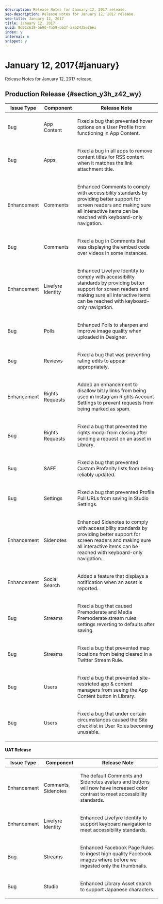 ```yaml
---
description: Release Notes for January 12, 2017 release.
seo-description: Release Notes for January 12, 2017 release.
seo-title: January 12, 2017
title: January 12, 2017
uuid: 8d01c619-bb90-4a59-bb3f-a752435e26ea
index: y
internal: n
snippet: y
---
```


# January 12, 2017{#january}

Release Notes for January 12, 2017 release.

## Production Release {#section_y3h_z42_wy}

<table id="table_xwr_tl2_wy"> 
 <thead> 
  <tr> 
   <th class="entry"> Issue Type</th> 
   <th class="entry"> Component</th> 
   <th class="entry"> Release Note</th> 
  </tr> 
 </thead>
 <tbody> 
  <tr> 
   <td> <p>Bug</p> </td> 
   <td> <p>App Content</p> </td> 
   <td> <p>Fixed a bug that prevented hover options on a User Profile from functioning in App Content.</p> </td> 
  </tr> 
  <tr> 
   <td> <p>Bug</p> </td> 
   <td> <p>Apps</p> </td> 
   <td> <p>Fixed a bug in all apps to remove content titles for RSS content when it matches the link attachment title.</p> </td> 
  </tr> 
  <tr> 
   <td> <p>Enhancement</p> </td> 
   <td> <p>Comments</p> </td> 
   <td> <p>Enhanced Comments to comply with accessibility standards by providing better support for screen readers and making sure all interactive items can be reached with keyboard-only navigation.</p> </td> 
  </tr> 
  <tr> 
   <td> <p>Bug</p> </td> 
   <td> <p>Comments</p> </td> 
   <td> <p>Fixed a bug in Comments that was displaying the embed code over videos in some instances.</p> </td> 
  </tr> 
  <tr> 
   <td> <p>Enhancement</p> </td> 
   <td> <p>Livefyre Identity</p> </td> 
   <td> <p>Enhanced Livefyre Identity to comply with accessibility standards by providing better support for screen readers and making sure all interactive items can be reached with keyboard-only navigation.</p> </td> 
  </tr> 
  <tr> 
   <td> <p>Bug</p> </td> 
   <td> <p>Polls</p> </td> 
   <td> <p>Enhanced Polls to sharpen and improve image quality when uploaded in Designer.</p> </td> 
  </tr> 
  <tr> 
   <td> <p>Bug</p> </td> 
   <td> <p>Reviews</p> </td> 
   <td> <p>Fixed a bug that was preventing rating edits to appear appropriately.</p> </td> 
  </tr> 
  <tr> 
   <td> <p>Enhancement</p> </td> 
   <td> <p>Rights Requests</p> </td> 
   <td> <p>Added an enhancement to disallow bit.ly links from being used in Instagram Rights Account Settings to prevent requests from being marked as spam.</p> </td> 
  </tr> 
  <tr> 
   <td> <p>Bug</p> </td> 
   <td> <p>Rights Requests</p> </td> 
   <td> <p>Fixed a bug that prevented the rights modal from closing after sending a request on an asset in Library.</p> </td> 
  </tr> 
  <tr> 
   <td> <p>Bug</p> </td> 
   <td> <p>SAFE</p> </td> 
   <td> <p>Fixed a bug that prevented Custom Profanity lists from being reliably updated.</p> </td> 
  </tr> 
  <tr> 
   <td> <p>Bug</p> </td> 
   <td> <p>Settings</p> </td> 
   <td> <p>Fixed a bug that prevented Profile Pull URLs from saving in Studio Settings.</p> </td> 
  </tr> 
  <tr> 
   <td> <p>Enhancement</p> </td> 
   <td> <p>Sidenotes</p> </td> 
   <td> <p>Enhanced Sidenotes to comply with accessibility standards by providing better support for screen readers and making sure all interactive items can be reached with keyboard-only navigation.</p> </td> 
  </tr> 
  <tr> 
   <td> <p>Enhancement</p> </td> 
   <td> <p>Social Search</p> </td> 
   <td> <p>Added a feature that displays a notification when an asset is reported.</p> </td> 
  </tr> 
  <tr> 
   <td> <p>Bug</p> </td> 
   <td> <p>Streams</p> </td> 
   <td> <p>Fixed a bug that caused Premoderate and Media Premoderate stream rules settings reverting to defaults after saving.</p> </td> 
  </tr> 
  <tr> 
   <td> <p>Bug</p> </td> 
   <td> <p>Streams</p> </td> 
   <td> <p>Fixed a bug that prevented map locations from being cleared in a Twitter Stream Rule.</p> </td> 
  </tr> 
  <tr> 
   <td> <p>Bug</p> </td> 
   <td> <p>Users</p> </td> 
   <td> <p>Fixed a bug that prevented site-restricted app &amp; content managers from seeing the App Content button in Library.</p> </td> 
  </tr> 
  <tr> 
   <td> <p>Bug</p> </td> 
   <td> <p>Users</p> </td> 
   <td> <p>Fixed a bug that under certain circumstances caused the Site checklist in User Roles becoming unusable.</p> </td> 
  </tr> 
 </tbody> 
</table>

<a id="section_yrz_x42_wy"></a>

#### UAT Release
<table id="table_ywr_tl2_wy">  
 <thead> 
  <tr> 
   <th class="entry"> Issue Type</th> 
   <th class="entry"> Component</th> 
   <th class="entry"> Release Note</th> 
  </tr> 
 </thead>
 <tbody> 
  <tr> 
   <td> <p>Enhancement</p> </td> 
   <td> <p>Comments, Sidenotes</p> </td> 
   <td> <p>The default Comments and Sidenotes avatars and buttons will now have increased color contrast to meet accessibility standards.</p> </td> 
  </tr> 
  <tr> 
   <td> <p>Enhancement</p> </td> 
   <td> <p>Livefyre Identity</p> </td> 
   <td> <p>Enhanced Livefyre Identity to support keyboard navigation to meet accessibility standards.</p> </td> 
  </tr> 
  <tr> 
   <td> <p>Bug</p> </td> 
   <td> <p>Streams</p> </td> 
   <td> <p>Enhanced Facebook Page Rules to ingest high quality Facebook images where before we ingested only the thumbnails.</p> </td> 
  </tr> 
  <tr> 
   <td> <p>Bug</p> </td> 
   <td> <p>Studio</p> </td> 
   <td> <p>Enhanced Library Asset search to support Japanese characters.</p> </td> 
  </tr> 
 </tbody> 
</table>

